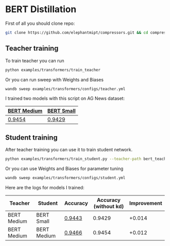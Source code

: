 # BERT Distillation

First of all you should clone repo:

```bash
git clone https://github.com/elephantmipt/compressors.git && cd compressors
```

## Teacher training

To train teacher you can run
```bash
python examples/transformers/train_teacher
```
Or you can run sweep with Weights and Biases
```bash
wandb sweep examples/transformers/configs/teacher.yml
```

I trained two models with this script on AG News dataset:

| [BERT Medium](https://huggingface.co/google/bert_uncased_L-8_H-512_A-8) | [BERT Small](https://huggingface.co/google/bert_uncased_L-4_H-512_A-8) |
| ----------- | ---------- |
| [0.9454](https://wandb.ai/torchwave/bert-distillation/sweeps/0xtkz0gf)      | [0.9429](https://wandb.ai/torchwave/bert-distillation/sweeps/8wyq3t4x) |

## Student training

After teacher training you can use it to train student network.

```bash
python examples/transformers/train_student.py --teacher-path bert_teacher/checkpoints/best.pth
```

Or you can use Weights and Biases for parameter tuning

```bash
wandb sweep examples/transformers/configs/student.yml
```

Here are the logs for models I trained:

| Teacher | Student | Accuracy | Accuracy (without kd) | Improvement |
| ------- | ------- | -------- | --------------------- | ----------- |
| BERT Medium | BERT Small | [0.9443](https://wandb.ai/torchwave/bert-distillation/sweeps/68nz4bmr) | 0.9429 | +0.014 |
| BERT Medium | BERT Medium | [0.9466](https://wandb.ai/torchwave/bert-distillation/sweeps/mpcocdp6) | 0.9454 | +0.012 |
